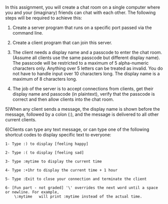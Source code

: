In this assignment, you will create a chat room on a single computer where you and your (imaginary) friends can chat with each other. The following steps will be required to achieve this:

1) Create a server program that runs on a specific port passed via the command line.  

2) Create a client program that can join this server.  

3) The client needs a display name and a passcode to enter the chat room. (Assume all clients use the same passcode but different display name). The passcode will be restricted to a maximum of 5 alpha-numeric characters only. Anything over 5 letters can be treated as invalid. You do not have to handle input over 10 characters long. The display name is a maximum of 8 characters long.  

4) The job of the server is to accept connections from clients, get their display name and passcode (in plaintext), verify that the passcode is correct and then allow clients into the chat room.  

5)When any client sends a message, the display name is shown before the message, followed by a colon (:), and the message is delivered to all other current clients.   

6)Clients can type any text message, or can type one of the following shortcut codes to display specific text to everyone:   

    1- Type :) to display [feeling happy]  
    
    2- Type :( to display [feeling sad]  
    
    3- Type :mytime to display the current time  
    
    4- Type :+1hr to display the current time + 1 hour  
    
    5- Type :Exit to close your connection and terminate the client  
    
    6- [Fun part - not graded] '\' overrides the next word until a space or newline. For example,       
        \:mytime   will print :mytime instead of the actual time.  
        
